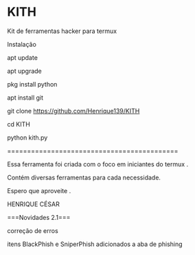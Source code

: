 # KITH

Kit de ferramentas hacker para termux 

Instalação


apt update

apt upgrade

pkg install python

apt install git

git clone https://github.com/Henrique139/KITH

cd KITH

python kith.py

===========================================

Essa ferramenta foi criada com o foco em iniciantes do termux .

Contém diversas ferramentas para cada necessidade.

Espero que aproveite .


HENRIQUE CÉSAR 

===Novidades 2.1===

correção de erros

itens BlackPhish e SniperPhish adicionados a aba de phishing

